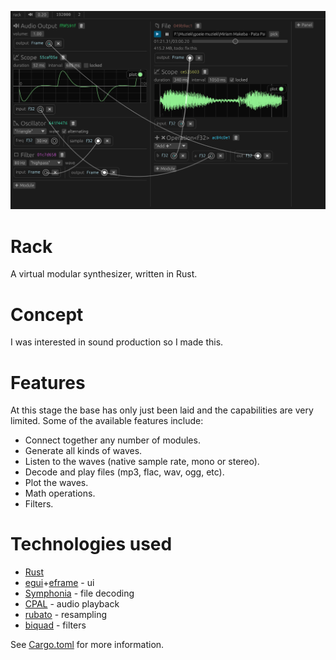 ![screenshot](screenshot.png)
# Rack
A virtual modular synthesizer, written in Rust.

# Concept
I was interested in sound production so I made this.

# Features
At this stage the base has only just been laid and the capabilities are very limited. Some of the available features include:
- Connect together any number of modules.
- Generate all kinds of waves.
- Listen to the waves (native sample rate, mono or stereo).
- Decode and play files (mp3, flac, wav, ogg, etc).
- Plot the waves.
- Math operations.
- Filters.

# Technologies used
- [Rust](https://www.rust-lang.org)
- [egui](https://www.egui.rs)+[eframe](https://github.com/emilk/egui/tree/master/crates/eframe) - ui
- [Symphonia](https://github.com/pdeljanov/Symphonia) - file decoding
- [CPAL](https://github.com/rustaudio/cpal) - audio playback
- [rubato](https://github.com/HEnquist/rubato) - resampling
- [biquad](https://github.com/korken89/biquad-rs) - filters

See [Cargo.toml](Cargo.toml) for more information.


